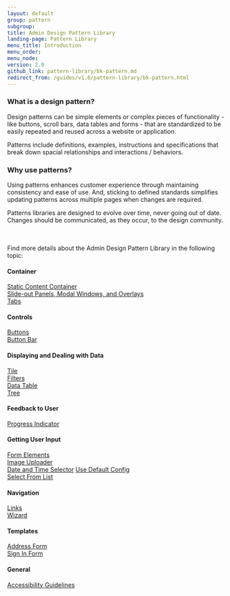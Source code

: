 ```yaml
---
layout: default
group: pattern
subgroup: 
title: Admin Design Pattern Library
landing-page: Pattern Library
menu_title: Introduction
menu_order: 
menu_node: 
version: 2.0
github_link: pattern-library/bk-pattern.md
redirect_from: /guides/v1.0/pattern-library/bk-pattern.html
---
```

<h3>What is a design pattern?</h3>
 
Design patterns can be simple elements or complex pieces of functionality - like buttons, scroll bars, data tables and forms - that are standardized to be easily repeated and reused across a website or application.

Patterns include definitions, examples, instructions and specifications that break down spacial relationships and interactions / behaviors. 
 
<h3>Why use patterns?</h3>
 
Using patterns enhances customer experience through maintaining consistency and ease of use. And, sticking to defined standards simplifies updating patterns across multiple pages when changes are required.

Patterns libraries are designed to evolve over time, never going out of date. Changes should be communicated, as they occur, to the design community.

<br> <br>
Find more details about the Admin Design Pattern Library in the following topic:

#### Container
<a href="containers/staticContentContainer/contentContainer.html">Static Content Container</a><br>
<a href="containers/slideouts-modals-overlays/slideouts-modals-overalys.html">Slide-out Panels, Modal Windows, and Overlays</a><br>
<a href="containers/tabs/tabs.html">Tabs</a><br>

#### Controls
<a href="controls/buttons/buttons.html">Buttons</a><br>
<a href="controls/button-bar/button-bar.html">Button Bar</a>

#### Displaying and Dealing with Data
<a href="displaying-data/tile/tile.html">Tile</a><br>
<a href="filters/data-table-filters/filtering.html">Filters</a><br>
<a href="displaying-data/datatable/datatable.html">Data Table</a><br>
<a href="displaying-data/tree/tree.html">Tree</a><br>


#### Feedback to User
<a href="feedbackToUser/progressIndicator/progressIndicator.html">Progress Indicator</a>


#### Getting User Input
<a href="getting-user-input/form_elements/form_elements.html">Form Elements</a><br>
<a href="getting-user-input/image_uploader/image_uploader.html">Image Uploader</a><br>
<a href="getting-user-input/date_time_selector/date_time_selector.html">Date and Time Selector</a>
<a href="getting-user-input/use_default_config/use_default_config.html">Use Default Config</a><br>
<a href="getting-user-input/select_from_list/select_from_list.html">Select From List</a>


#### Navigation
<a href="navigation/links/links.html">Links</a><br>
<a href="navigation/wizard/wizard.html">Wizard</a><br>


#### Templates
<a href="templates/address-form/address-form.html">Address Form</a><br>
<a href="templates/sign-in-form/sign-in-form.html">Sign In Form</a><br>


#### General
<a href="general/accessibilityguideline/accessibilityGuideline.html">Accessibility Guidelines</a><br>





